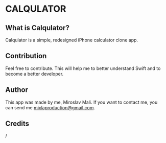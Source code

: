 
# CALQULATOR

## What is Calqulator?

Calqulator is a simple, redesigned iPhone calculator clone app.

## Contribution

Feel free to contribute. This will help me to better understand Swift and to become a better developer.

## Author

This app was made by me, Miroslav Mali. If you want to contact me, you can send me mixlaproduction@gmail.com.

## Credits

/
